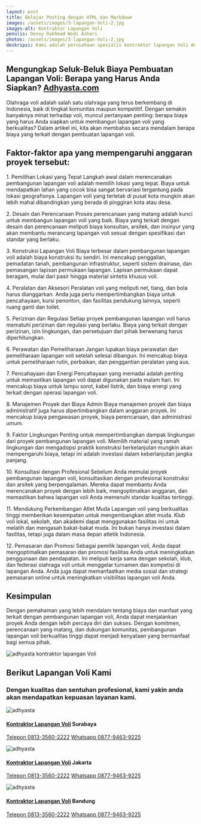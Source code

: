 ```yaml
---
layout: post
title: Belajar Posting dengan HTML dan Markdown
images: /assets/images/3-lapangan-Voli-2.jpg
images-alt: Kontraktor Lapangan Voli
penulis: Denny Rakhmad Widi Ashari
photos: /assets/images/3-lapangan-Voli-2.jpg
deskripsi: Kami adalah perusahaan spesialis kontraktor lapangan Voli dengan pengalaman telah melayani 100 lebih konsumen dalam segala pekerjaan, baik dalam konstruksi pembuatan lapangan Voli maupun pembuatan lantai lapangan Voli. suatu keniscayaan apabila anda menyerahkan pekerjaan proyek pembuat lapangan Voli kepada kami
---
```

<section class="features11 cid-rravbvzsVT" id="features11-5">
    <div class="container">
        <div class="col-md-12">
            <div class="media-container-row">
                <div class=" align-left aside-content">
                    <h2 class="mbr-title pt-2 mbr-fonts-style display-2">
                        Mengungkap Seluk-Beluk Biaya Pembuatan Lapangan Voli: Berapa yang Harus Anda Siapkan?
                        <a href="/produk/spesialis-lapangan-Voli/">Adhyasta.com</a>
                    </h2>
                    <div class="mbr-section-text">
                        <p class="mbr-text mb-5 pt-3 mbr-light mbr-fonts-style display-5">
                           Olahraga voli adalah salah satu olahraga yang terus berkembang di Indonesia, baik di tingkat komunitas maupun kompetitif. Dengan semakin banyaknya minat terhadap voli, muncul pertanyaan penting: berapa biaya yang harus Anda siapkan untuk membangun lapangan voli yang berkualitas? Dalam artikel ini, kita akan membahas secara mendalam berapa biaya yang terkait dengan pembuatan lapangan voli.
                        </p>
                         <h2 class="mbr-title pt-2 mbr-fonts-style display-2">
                        Faktor-faktor apa yang mempengaruhi anggaran proyek tersebut:
                        </h2>
                        <p class="mbr-text mb-5 pt-3 mbr-light mbr-fonts-style display-5">
                        1. Pemilihan Lokasi yang Tepat
Langkah awal dalam merencanakan pembangunan lapangan voli adalah memilih lokasi yang tepat. Biaya untuk mendapatkan lahan yang cocok bisa sangat bervariasi tergantung pada lokasi geografisnya. Lapangan voli yang terletak di pusat kota mungkin akan lebih mahal dibandingkan yang berada di pinggiran kota atau desa.
                        </p>
                        <p class="mbr-text mb-5 pt-3 mbr-light mbr-fonts-style display-5">
                        2. Desain dan Perencanaan
Proses perencanaan yang matang adalah kunci untuk membangun lapangan voli yang baik. Biaya yang terkait dengan desain dan perencanaan meliputi biaya konsultan, arsitek, dan insinyur yang akan membantu merancang lapangan voli sesuai dengan spesifikasi dan standar yang berlaku.
                        </p>
                        <p class="mbr-text mb-5 pt-3 mbr-light mbr-fonts-style display-5">
                        3. Konstruksi Lapangan Voli
Biaya terbesar dalam pembangunan lapangan voli adalah biaya konstruksi itu sendiri. Ini mencakup penggalian, pemadatan tanah, pembangunan infrastruktur, seperti sistem drainase, dan pemasangan lapisan permukaan lapangan. Lapisan permukaan dapat beragam, mulai dari pasir hingga material sintetis khusus voli.
                        </p>
                        <p class="mbr-text mb-5 pt-3 mbr-light mbr-fonts-style display-5">
                        4. Peralatan dan Aksesori
Peralatan voli yang meliputi net, tiang, dan bola harus dianggarkan. Anda juga perlu mempertimbangkan biaya untuk pencahayaan, kursi penonton, dan fasilitas pendukung lainnya, seperti ruang ganti dan toilet.
                        </p>
                        <p class="mbr-text mb-5 pt-3 mbr-light mbr-fonts-style display-5">
                        5. Perizinan dan Regulasi
Setiap proyek pembangunan lapangan voli harus mematuhi perizinan dan regulasi yang berlaku. Biaya yang terkait dengan perizinan, izin lingkungan, dan persetujuan dari pihak berwenang harus diperhitungkan.
                        </p>
                         <p class="mbr-text mb-5 pt-3 mbr-light mbr-fonts-style display-5">
                        6. Perawatan dan Pemeliharaan
Jangan lupakan biaya perawatan dan pemeliharaan lapangan voli setelah selesai dibangun. Ini mencakup biaya untuk pemeliharaan rutin, perbaikan, dan penggantian peralatan yang aus.
                        </p>
                        <p class="mbr-text mb-5 pt-3 mbr-light mbr-fonts-style display-5">
                        7. Pencahayaan dan Energi
Pencahayaan yang memadai adalah penting untuk memastikan lapangan voli dapat digunakan pada malam hari. Ini mencakup biaya untuk lampu sorot, kabel listrik, dan biaya energi yang terkait dengan operasi lapangan voli.
                        </p>
                        <p class="mbr-text mb-5 pt-3 mbr-light mbr-fonts-style display-5">
                        8. Manajemen Proyek dan Biaya Admin
Biaya manajemen proyek dan biaya administratif juga harus dipertimbangkan dalam anggaran proyek. Ini mencakup biaya pengawasan proyek, biaya perencanaan, dan administrasi umum.
                        </p>
                        <p class="mbr-text mb-5 pt-3 mbr-light mbr-fonts-style display-5">
                        9. Faktor Lingkungan
Penting untuk mempertimbangkan dampak lingkungan dari proyek pembangunan lapangan voli. Memilih material yang ramah lingkungan dan mengadopsi praktik konstruksi berkelanjutan mungkin akan mempengaruhi biaya, tetapi ini adalah investasi dalam keberlanjutan jangka panjang.
                        </p>
                        <p class="mbr-text mb-5 pt-3 mbr-light mbr-fonts-style display-5">
                        10. Konsultasi dengan Profesional
Sebelum Anda memulai proyek pembangunan lapangan voli, konsultasikan dengan profesional konstruksi dan arsitek yang berpengalaman. Mereka dapat membantu Anda merencanakan proyek dengan lebih baik, mengoptimalkan anggaran, dan memastikan bahwa lapangan voli Anda memenuhi standar kualitas tertinggi.
                        </p>
                        <p class="mbr-text mb-5 pt-3 mbr-light mbr-fonts-style display-5">
                        11. Mendukung Perkembangan Atlet Muda
Lapangan voli yang berkualitas tinggi memberikan kesempatan untuk mengembangkan atlet muda. Klub voli lokal, sekolah, dan akademi dapat menggunakan fasilitas ini untuk melatih dan mengasah bakat-bakat muda. Ini bukan hanya investasi dalam fasilitas, tetapi juga dalam masa depan atletik Indonesia.
                        </p>
                        <p class="mbr-text mb-5 pt-3 mbr-light mbr-fonts-style display-5">
                        12. Pemasaran dan Promosi
                        Sebagai pemilik lapangan voli, Anda dapat mengoptimalkan pemasaran dan promosi fasilitas Anda untuk meningkatkan penggunaan dan pendapatan. Ini meliputi kerja sama dengan sekolah, klub, dan federasi olahraga voli untuk menggelar turnamen dan kompetisi di lapangan Anda. Anda juga dapat memanfaatkan media sosial dan strategi pemasaran online untuk meningkatkan visibilitas lapangan voli Anda.
                        </p>
                         <h2 class="mbr-title pt-2 mbr-fonts-style display-2">
                        Kesimpulan 
                        </h2>
                        <p class="mbr-text mb-5 pt-3 mbr-light mbr-fonts-style display-5">
                           Dengan pemahaman yang lebih mendalam tentang biaya dan manfaat yang terkait dengan pembangunan lapangan voli, Anda dapat menjalankan proyek Anda dengan lebih percaya diri dan sukses. Dengan komitmen, perencanaan yang matang, dan dukungan komunitas, pembangunan lapangan voli berkualitas tinggi dapat menjadi kenyataan yang bermanfaat bagi semua pihak.
                        </p>
                        <div class="mbr-figure m-auto" style="width: 50%;">
                            <img src="/assets/images/kontraktor-lapangan-Voli.webp" alt="adhyasta kontraktor lapangan Voli" title="adhyasta kontraktor lapangan Voli">
                        </div>
                    </div>
                </div>
            </div>
        </div>
    </div>
</section>
<section class="features15 cid-rr5Cowf967" id="features15-e">
    <div class="container">
        <h2 class="mbr-section-title pb-3 align-center mbr-fonts-style display-2">
            Berikut Lapangan Voli Kami
        </h2>
        <h3 class="mbr-section-subtitle display-5 align-center mbr-fonts-style">
            Dengan kualitas dan sentuhan profesional, kami yakin anda akan mendapatkan kepuasan layanan kami.
        </h3>
        <div class="media-container-row container pt-5 mt-2">
            <div class="col-12 col-md-6 mb-4 col-lg-4">
                <div class="card flip-card p-5 align-center">
                    <div class="card-front card_cont">
                        <img src="/assets/images/8-lapangan-Voli-2.jpg" alt="adhyasta">
                    </div>
                    <div class="card_back card_cont">
                        <h4 class="card-title display-5 py-2 mbr-fonts-style">
                            <a href="/produk/spesialis-lapangan-Voli/">Kontraktor Lapangan Voli</a> Surabaya
                        </h4>
                        <p class="mbr-text mbr-fonts-style display-7">
                            <a class="btn btn-primary display-4" href="tel:+6281335602222">Telepon 0813-3560-2222</a>
                            <a class="btn btn-primary display-4" href="https://api.whatsapp.com/send?text=Hallo%20Adhyasta.com%20(Nama)%20(Alamat)%20&amp;phone=6287794639225">Whatsapp 0877-9463-9225</a>
                        </p>
                    </div>
                </div>
            </div>
            <div class="col-12 col-md-6 mb-4 col-lg-4">
                <div class="card flip-card p-5 align-center">
                    <div class="card-front card_cont">
                        <img src="/assets/images/8-lapangan-Voli-3.jpg" alt="adhyasta">
                    </div>
                    <div class="card_back card_cont">
                        <h4 class="card-title py-2 mbr-fonts-style display-5">
                            <a href="/produk/spesialis-lapangan-Voli/">Kontraktor Lapangan Voli</a> Jakarta
                        </h4>
                        <p class="mbr-text mbr-fonts-style display-7">
                            <a class="btn btn-primary display-4" href="tel:+6281335602222">Telepon 0813-3560-2222</a>
                            <a class="btn btn-primary display-4" href="https://api.whatsapp.com/send?text=Hallo%20Adhyasta.com%20(Nama)%20(Alamat)%20&amp;phone=6287794639225">Whatsapp 0877-9463-9225</a>
                        </p>
                    </div>
                </div>
            </div>
            <div class="col-12 col-md-6 mb-4 col-lg-4">
                <div class="card flip-card p-5 align-center">
                    <div class="card-front card_cont">
                        <img src="/assets/images/8-lapangan-Voli-4.jpg" alt="adhyasta">
                    </div>
                    <div class="card_back card_cont">
                        <h4 class="card-title py-2 mbr-fonts-style display-5">
                            <a href="/produk/spesialis-lapangan-Voli/">Kontraktor Lapangan Voli</a> Bandung
                        </h4>
                        <p class="mbr-text mbr-fonts-style display-7">
                            <a class="btn btn-primary display-4" href="tel:+6281335602222">Telepon 0813-3560-2222</a>
                            <a class="btn btn-primary display-4" href="https://api.whatsapp.com/send?text=Hallo%20Adhyasta.com%20(Nama)%20(Alamat)%20&amp;phone=6287794639225">Whatsapp 0877-9463-9225</a>
                        </p>
                    </div>
                </div>
            </div>
        </div>
    </div>
</section>